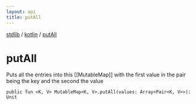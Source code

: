 ```yaml
---
layout: api
title: putAll
---
```

[stdlib](../index.md) / [kotlin](index.md) / [putAll](putAll.md)

# putAll
Puts all the entries into this [[MutableMap]] with the first value in the pair being the key and the second the value
```
public fun <K, V> MutableMap<K, V>.putAll(values: Array<Pair<K, V>>): Unit
```
